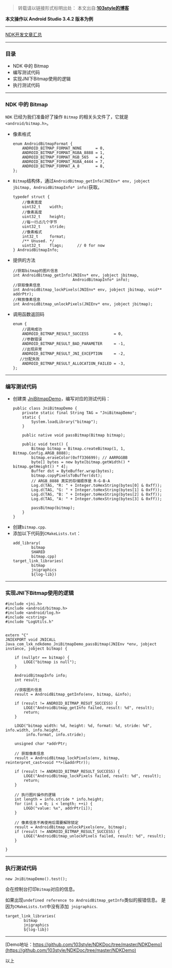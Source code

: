 >转载请以链接形式标明出处： 
本文出自:[**103style的博客**](http://blog.csdn.net/lxk_1993) 


**本文操作以 Android Studio 3.4.2 版本为例**

---

[NDK开发文章汇总](https://www.jianshu.com/p/b18426df68f8)

---

### 目录
* NDK 中的 Bitmap
* 编写测试代码
* 实现JNI下Bitmap使用的逻辑
* 执行测试代码

---

### NDK 中的 Bitmap
`NDK` 已经为我们准备好了操作 `Bitmap` 的相关头文件了，它就是 `<android/bitmap.h>`。

* 像素格式
  ```
  enum AndroidBitmapFormat {
      ANDROID_BITMAP_FORMAT_NONE      = 0,
      ANDROID_BITMAP_FORMAT_RGBA_8888 = 1,
      ANDROID_BITMAP_FORMAT_RGB_565   = 4,
      ANDROID_BITMAP_FORMAT_RGBA_4444 = 7,
      ANDROID_BITMAP_FORMAT_A_8       = 8,
  };
  ```
* `Bitmap`结构体，通过`AndroidBitmap_getInfo(JNIEnv* env, jobject jbitmap, AndroidBitmapInfo* info)`获取。
  ```
  typedef struct {
      //像素宽度
      uint32_t    width;
      //像素高度
      uint32_t    height;
      //每一行占几个字节
      uint32_t    stride;
      //像素格式
      int32_t     format;
      /** Unused. */
      uint32_t    flags;      // 0 for now
  } AndroidBitmapInfo;
  ```

* 提供的方法
  ```
  //获取bitmap的图片信息
  int AndroidBitmap_getInfo(JNIEnv* env, jobject jbitmap,
                            AndroidBitmapInfo* info);
  //获取像素信息
  int AndroidBitmap_lockPixels(JNIEnv* env, jobject jbitmap, void** addrPtr);
  //释放像素信息
  int AndroidBitmap_unlockPixels(JNIEnv* env, jobject jbitmap);
  ```
* 调用函数返回码
  ```
  enum {
      //调用成功
      ANDROID_BITMAP_RESULT_SUCCESS           = 0,
      //参数错误
      ANDROID_BITMAP_RESULT_BAD_PARAMETER     = -1,
      //出现异常
      ANDROID_BITMAP_RESULT_JNI_EXCEPTION     = -2,
     //分配失败
      ANDROID_BITMAP_RESULT_ALLOCATION_FAILED = -3,
  };
  ```
---

###  编写测试代码
* 创建类 [JniBitmapDemo](https://github.com/103style/NDKDoc/blob/master/NDKDemo/app/src/main/java/com/lxk/ndkdemo/JniBitmapDemo.java)，编写对应的测试代码：
    ```
    public class JniBitmapDemo {
        private static final String TAG = "JniBitmapDemo";
        static {
            System.loadLibrary("bitmap");
        }
    
        public native void passBitmap(Bitmap bitmap);

        public void test() {
            Bitmap bitmap = Bitmap.createBitmap(1, 1, Bitmap.Config.ARGB_8888);
            bitmap.eraseColor(0xff336699); // AARRGGBB
            byte[] bytes = new byte[bitmap.getWidth() * bitmap.getHeight() * 4];
            Buffer dst = ByteBuffer.wrap(bytes);
            bitmap.copyPixelsToBuffer(dst);
            // ARGB_8888 真实的存储顺序是 R-G-B-A
            Log.d(TAG, "R: " + Integer.toHexString(bytes[0] & 0xff));
            Log.d(TAG, "G: " + Integer.toHexString(bytes[1] & 0xff));
            Log.d(TAG, "B: " + Integer.toHexString(bytes[2] & 0xff));
            Log.d(TAG, "A: " + Integer.toHexString(bytes[3] & 0xff));
    
            passBitmap(bitmap);
        }
    }
    ```
* 创建`bitmap.cpp`.
* 添加以下代码到`CMakeLists.txt`：
    ```
    add_library(
            bitmap
            SHARED
            bitmap.cpp)
    target_link_libraries(
            bitmap
            jnigraphics
            ${log-lib})
    ```
---

### 实现JNI下Bitmap使用的逻辑
```
#include <jni.h>
#include <android/bitmap.h>
#include <android/log.h>
#include <cstring>
#include "LogUtils.h"


extern "C"
JNIEXPORT void JNICALL
Java_com_lxk_ndkdemo_JniBitmapDemo_passBitmap(JNIEnv *env, jobject instance, jobject bitmap) {

    if (nullptr == bitmap) {
        LOGE("bitmap is null");
    }

    AndroidBitmapInfo info;
    int result;

    //获取图片信息
    result = AndroidBitmap_getInfo(env, bitmap, &info);

    if (result != ANDROID_BITMAP_RESUT_SUCCESS) {
        LOGE("AndroidBitmap_getInfo failed, result: %d", result);
        return;
    }

    LOGD("bitmap width: %d, height: %d, format: %d, stride: %d", info.width, info.height,
         info.format, info.stride);

    unsigned char *addrPtr;

    // 获取像素信息
    result = AndroidBitmap_lockPixels(env, bitmap, reinterpret_cast<void **>(&addrPtr));

    if (result != ANDROID_BITMAP_RESULT_SUCCESS) {
        LOGE("AndroidBitmap_lockPixels failed, result: %d", result);
        return;
    }

    // 执行图片操作的逻辑
    int length = info.stride * info.height;
    for (int i = 0; i < length; ++i) {
        LOGD("value: %x", addrPtr[i]);
    }

    // 像素信息不再使用后需要解除锁定
    result = AndroidBitmap_unlockPixels(env, bitmap);
    if (result != ANDROID_BITMAP_RESULT_SUCCESS) {
        LOGE("AndroidBitmap_unlockPixels failed, result: %d", result);
    }

}
```
---

### 执行测试代码
```
new JniBitmapDemo().test();
```
会在控制台打印`Bitmap`对应的信息。


如果出现`undefined reference to AndroidBitmap_getInfo`类似的报错信息。
是因为`CMakeLists.txt`中没有添加` jnigraphics`.
```
target_link_libraries(
        bitmap
        jnigraphics
        ${log-lib})
```
---

[Demo地址：https://github.com/103style/NDKDoc/tree/master/NDKDemo](https://github.com/103style/NDKDoc/tree/master/NDKDemo)

以上
